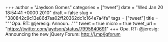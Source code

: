 
+++
author = "Jaydson Gomes"
categories = ["tweet"]
date = "Wed Jan 20 18:54:41 +0000 2010"
draft = false
slug = "380842c9c13e86d7aa02ff20362dc1c164e7a4fa"
tags = ["tweet"]
title = """Opa. RT: @jeresig: Announ..."""
tweet = true
micro = true
tweet_url = "https://twitter.com/jaydson/status/7995640691"
+++
Opa. RT: @jeresig: Announcing the new jQuery Forum: http://j.mp/jqforum
